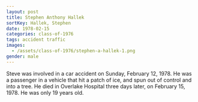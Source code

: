 ```yaml
---
layout: post
title: Stephen Anthony Hallek
sortKey: Hallek, Stephen
date: 1978-02-15
categories: class-of-1976
tags: accident traffic
images:
  - /assets/class-of-1976/stephen-a-hallek-1.png
gender: male
---
```

Steve was involved in a car accident on Sunday, February 12, 1978.  He was a passenger in a vehicle that hit a patch of ice, and spun out of control and into a tree.  He died in Overlake Hospital three days later, on February 15, 1978.  He was only 19 years old.